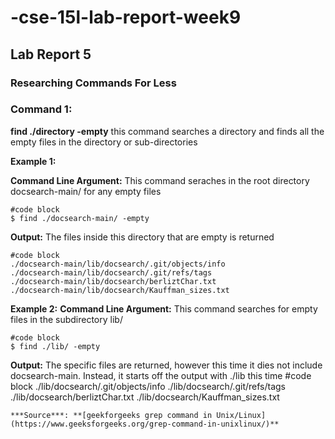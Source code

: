 # -cse-15l-lab-report-week9
## Lab Report 5
### Researching Commands For Less
### Command 1: 
**find ./directory -empty** this command searches a directory and finds all the empty files in the directory or sub-directories

**Example 1:**

**Command Line Argument:**
This command seraches in the root directory docsearch-main/ for any empty files 
```
#code block
$ find ./docsearch-main/ -empty
```

**Output:**
The files inside this directory that are empty is returned
```
#code block
./docsearch-main/lib/docsearch/.git/objects/info
./docsearch-main/lib/docsearch/.git/refs/tags
./docsearch-main/lib/docsearch/berliztChar.txt
./docsearch-main/lib/docsearch/Kauffman_sizes.txt
```
**Example 2:**
**Command Line Argument:**
This command searches for empty files in the subdirectory lib/
```
#code block
$ find ./lib/ -empty
```
**Output:**
The specific files are returned, however this time it dies not include docsearch-main. Instead, it starts off the output with ./lib this time
#code block
./lib/docsearch/.git/objects/info
./lib/docsearch/.git/refs/tags
./lib/docsearch/berliztChar.txt
./lib/docsearch/Kauffman_sizes.txt
```
***Source***: **[geekforgeeks grep command in Unix/Linux](https://www.geeksforgeeks.org/grep-command-in-unixlinux/)**
